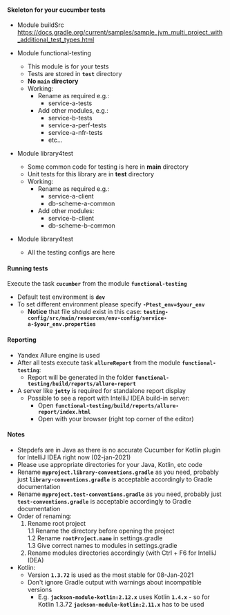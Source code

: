#### Skeleton for your cucumber tests
* Module buildSrc <br>
https://docs.gradle.org/current/samples/sample_jvm_multi_project_with_additional_test_types.html

* Module functional-testing
    * This module is for your tests
    * Tests are stored in **`test`** directory
    * **No `main` directory**
    * Working:
        * Rename as required e.g.:
            * service-a-tests
        * Add other modules, e.g.:
            * service-b-tests
            * service-a-perf-tests
            * service-a-nfr-tests
            * etc...

* Module library4test
    * Some common code for testing is here in **main** directory
    * Unit tests for this library are in **test** directory
    * Working:
        * Rename as required e.g.:
            * service-a-client
            * db-scheme-a-common
        * Add other modules: 
            * service-b-client
            * db-scheme-b-common

* Module library4test
    * All the testing configs are here

#### Running tests
Execute the task **`cucumber`** from the module **`functional-testing`** <br>
* Default test environment is **`dev`**
* To set different environment please specify **`-Ptest_env=$your_env`**
    * **Notice** that file should exist in this case: **`testing-config/src/main/resources/env-config/service-a-$your_env.properties`**

#### Reporting
* Yandex Allure engine is used
* After all tests execute task **`allureReport`** from the module **`functional-testing`**:
    * Report will be generated in the folder **`functional-testing/build/reports/allure-report`**
* A server like **`jetty`** is required for standalone report display
    * Possible to see a report with IntelliJ IDEA build-in server:
        * Open **`functional-testing/build/reports/allure-report/index.html`**
        * Open with your browser (right top corner of the editor)
        
#### Notes
* Stepdefs are in Java as there is no accurate Cucumber for Kotlin plugin for IntelliJ IDEA right now (02-jan-2021)
* Please use appropriate directories for your Java, Kotlin, etc code
* Rename **`myproject.library-conventions.gradle`** as you need, probably just **`library-conventions.gradle`** is acceptable accordingly to Gradle documentation
* Rename **`myproject.test-conventions.gradle`** as you need, probably just **`test-conventions.gradle`** is acceptable accordingly to Gradle documentation
* Order of renaming:
    1. Rename root project <br>
        1.1 Rename the directory before opening the project <br>
        1.2 Rename **`rootProject.name`** in settings.gradle <br>
        1.3 Give correct names to modules in settings.gradle <br>
    2. Rename modules directories accordingly (with Ctrl + F6 for IntelliJ IDEA) 
* Kotlin:
    * Version **`1.3.72`** is used as the most stable for 08-Jan-2021
    * Don't ignore Gradle output with warnings about incompatible versions
        * E.g. **`jackson-module-kotlin:2.12.x`** uses Kotlin **`1.4.x`** - so for Kotlin 1.3.72 **`jackson-module-kotlin:2.11.x`** has to be used